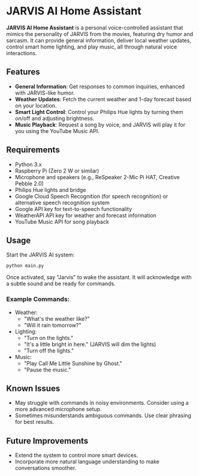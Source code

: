 # JARVIS AI Home Assistant

**JARVIS AI Home Assistant** is a personal voice-controlled assistant that mimics the personality of JARVIS from the movies, featuring dry humor and sarcasm. It can provide general information, deliver local weather updates, control smart home lighting, and play music, all through natural voice interactions.

## Features

- **General Information**: Get responses to common inquiries, enhanced with JARVIS-like humor.
- **Weather Updates**: Fetch the current weather and 1-day forecast based on your location.
- **Smart Light Control**: Control your Philips Hue lights by turning them on/off and adjusting brightness.
- **Music Playback**: Request a song by voice, and JARVIS will play it for you using the YouTube Music API.

## Requirements

- Python 3.x
- Raspberry Pi (Zero 2 W or similar)
- Microphone and speakers (e.g., ReSpeaker 2-Mic Pi HAT, Creative Pebble 2.0)
- Philips Hue lights and bridge
- Google Cloud Speech Recognition (for speech recognition) or alternative speech recognition system
- Google API key for text-to-speech functionality
- WeatherAPI API key for weather and forecast information
- YouTube Music API for song playback

## Usage

Start the JARVIS AI system:

```bash
python main.py
```
Once activated, say "Jarvis" to wake the assistant. It will acknowledge with a subtle sound and be ready for commands.

### Example Commands:
* Weather:
  * "What's the weather like?"
  * "Will it rain tomorrow?"
* Lighting:
  * "Turn on the lights."
  * "It's a little bright in here." (JARVIS will dim the lights)
  * "Turn off the lights."
* Music:
  * "Play Call Me Little Sunshine by Ghost."
  * "Pause the music."

## Known Issues
- May struggle with commands in noisy environments. Consider using a more advanced microphone setup.
- Sometimes misunderstands ambiguous commands. Use clear phrasing for best results.

## Future Improvements
- Extend the system to control more smart devices.
- Incorporate more natural language understanding to make conversations smoother.
